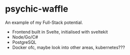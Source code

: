 # psychic-waffle
An example of my Full-Stack potential.

- Frontend built in Svelte, initialised with sveltekit
- Node/Go/C#
- PostgreSQL
- Docker ofc, maybe look into other areas, kubernetes???
